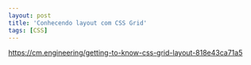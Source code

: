 ```yaml
---
layout: post
title: 'Conhecendo layout com CSS Grid'
tags: [CSS]
---
```


<https://cm.engineering/getting-to-know-css-grid-layout-818e43ca71a5>
